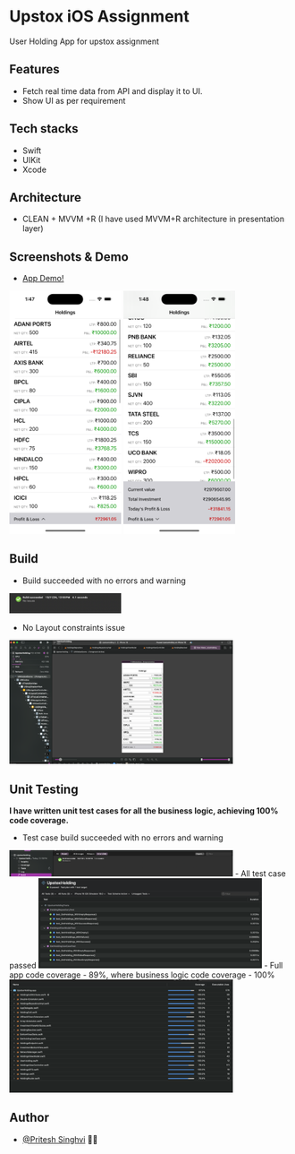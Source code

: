 # Upstox iOS Assignment

User Holding App for upstox assignment

## Features

- Fetch real time data from API and display it to UI.
- Show UI as per requirement

## Tech stacks

- Swift
- UIKit
- Xcode

## Architecture
- CLEAN + MVVM +R (I have used MVVM+R architecture in presentation layer)


## Screenshots & Demo

- [App Demo!](./Media/demo.mp4)

<img src="./Media/appSS1.png" width="200">  <img src="./Media/appSS2.png" width="200">

## Build
- Build succeeded with no errors and warning
<img src="./Media/build.png" width="200">

- No Layout constraints issue
<img src="./Media/no-layout-warnings.png" width="400">

## Unit Testing
**I have written unit test cases for all the business logic, achieving 100% code coverage.**

- Test case build succeeded with no errors and warning
<img src="./Media/test build.png" width="400">
- All test case passed
<img src="./Media/test report.png" width="400">
- Full app code coverage - 89%, where business logic code coverage - 100%
<img src="./Media/test case report.png" width="400">

## Author

- [@Pritesh Singhvi](https://github.com/narpat22) 🙋‍♂️